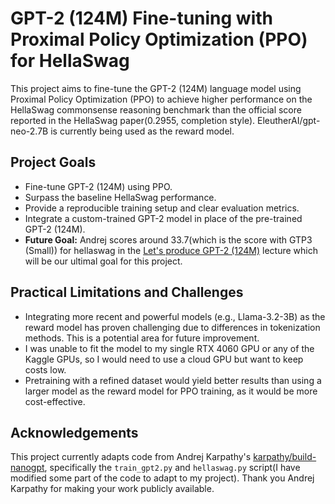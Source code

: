 # GPT-2 (124M) Fine-tuning with Proximal Policy Optimization (PPO) for HellaSwag 

This project aims to fine-tune the GPT-2 (124M) language model using Proximal Policy Optimization (PPO) to achieve higher performance on the HellaSwag commonsense reasoning benchmark than the official score reported in the HellaSwag paper(0.2955, completion style). EleutherAI/gpt-neo-2.7B is currently being used as the reward model.

## Project Goals

* Fine-tune GPT-2 (124M) using PPO.
* Surpass the baseline HellaSwag performance.
* Provide a reproducible training setup and clear evaluation metrics.
* Integrate a custom-trained GPT-2 model in place of the pre-trained GPT-2 (124M).
* **Future Goal:** Andrej scores around 33.7(which is the score with GTP3 (Small)) for hellaswag in the [Let's produce GPT-2 (124M)](https://www.youtube.com/watch?v=l8pRSuU81PU&t=12714s) lecture which will be our ultimal goal for this project.

## Practical Limitations and Challenges

* Integrating more recent and powerful models (e.g., Llama-3.2-3B) as the reward model has proven challenging due to differences in tokenization methods.  This is a potential area for future improvement.
* I was unable to fit the model to my single RTX 4060 GPU or any of the Kaggle GPUs, so I would need to use a cloud GPU but want to keep costs low.
* Pretraining with a refined dataset would yield better results than using a larger model as the reward model for PPO training, as it would be more cost-effective.

## Acknowledgements

This project currently adapts code from Andrej Karpathy's [karpathy/build-nanogpt](https://github.com/karpathy/build-nanogpt), specifically the `train_gpt2.py` and `hellaswag.py` script(I have modified some part of the code to adapt to my project). Thank you Andrej Karpathy for making your work publicly available.

